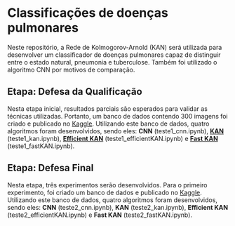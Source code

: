 # Classificações de doenças pulmonares

Neste repositório, a Rede de Kolmogorov-Arnold (KAN) será utilizada para desenvolver um classificador de doenças pulmonares capaz de distinguir entre o estado natural, pneumonia e tuberculose. Também foi utilizado o algoritmo CNN por motivos de comparação.

## Etapa: Defesa da Qualificação
Nesta etapa inicial, resultados parciais são esperados para validar as técnicas utilizadas. Portanto, um banco de dados contendo 300 imagens foi criado e publicado no [Kaggle](https://www.kaggle.com/datasets/alexsanderlindolfo/raio-x-de-doenas-pulmonares-qualificao). Utilizando este banco de dados, quatro algoritmos foram desenvolvidos, sendo eles: **CNN** (teste1_cnn.ipynb), [**KAN**](https://github.com/KindXiaoming/pykan) (teste1_kan.ipynb), [**Efficient KAN**](https://github.com/Blealtan/efficient-kan) (teste1_efficientKAN.ipynb) e [**Fast KAN**](https://github.com/ZiyaoLi/fast-kan) (teste1_fastKAN.ipynb).

## Etapa: Defesa Final
Nesta etapa, três experimentos serão desenvolvidos. Para o primeiro experimento, foi criado um banco de dados e publicado no [Kaggle](https://www.kaggle.com/datasets/alexsanderlindolfo/raio-x-de-doenas-pulmonares-1-experimento). Utilizando este banco de dados, quatro algoritmos foram desenvolvidos, sendo eles: **CNN** (teste2_cnn.ipynb), **KAN** (teste2_kan.ipynb), **Efficient KAN** (teste2_efficientKAN.ipynb) e **Fast KAN** (teste2_fastKAN.ipynb). 
